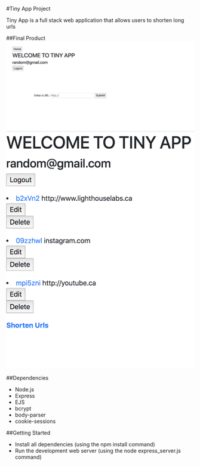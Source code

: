 #Tiny App Project

Tiny App is a full stack web application that allows users to shorten long urls

##Final Product
!["Screen shot of the creat page"](https://github.com/danesco/tinyApp/blob/master/docs/CREATEURL.png?raw=true)
!["Screen shot of URL page"](https://github.com/danesco/tinyApp/blob/master/docs/URLSPAGE.png?raw=true)

##Dependencies
- Node.js
- Express
- EJS
- bcrypt
- body-parser
- cookie-sessions

##Getting Started
- Install all dependencies (using the npm install command)
- Run the development web server (using the node express_server.js command)